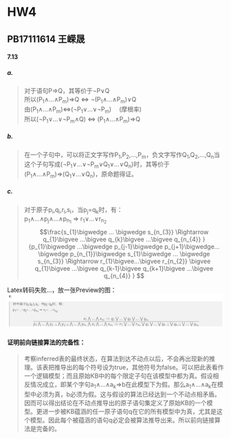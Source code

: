 # HW4
## PB17111614 王嵘晟
#### 7.13
##### a.
>对于语句P&rArr;Q，其等价于&not;P&or;Q  
>所以(P<sub>1</sub>&and;...&and;P<sub>m</sub>)&rArr;Q &hArr; &not;(P<sub>1</sub>&and;...&and;P<sub>m</sub>)&or;Q  
>由(P<sub>1</sub>&and;...&and;P<sub>m</sub>)&hArr;(&not;P<sub>1</sub>&or;...&or;&not;P<sub>m</sub>)   &emsp;(摩根率)  
>所以(&not;P<sub>1</sub>&or;...&or;&not;P<sub>m</sub>&and;Q) &hArr; (P<sub>1</sub>&and;...&and;P<sub>m</sub>)&rArr;Q  
##### b.
>在一个子句中，可以将正文字写作P<sub>1</sub>,P<sub>2</sub>,...,P<sub>m</sub>，负文字写作Q<sub>1</sub>,Q<sub>2</sub>,...,Q<sub>n</sub>当这个子句写成(&not;P<sub>1</sub>&or;...&or;&not;P<sub>m</sub>&or;Q<sub>1</sub>&or;...&or;Q<sub>n</sub>)时，其等价于(P<sub>1</sub>&and;...&and;P<sub>m</sub>)&rArr;(Q<sub>1</sub>&or;...&or;Q<sub>n</sub>)，原命题得证。
##### c.
>对于原子p<sub>i</sub>,q<sub>i</sub>,r<sub>i</sub>,s<sub>i</sub>，当p<sub>j</sub>=q<sub>k</sub>时，有：  
>p<sub>1</sub>&and;...&and;p<sub>j</sub>&and;...&and;p<sub>n<sub>1</sub></sub> &rArr; r<sub>1</sub>&or;...&or;r<sub>n<sub>2</sub></sub>  
>$$\frac{s_{1}\bigwedge ... \bigwedge s_{n_{3}} \Rightarrow q_{1}\bigvee ...\bigvee q_{k}\bigvee ...\bigvee q_{n_{4}} }{p_{1}\bigwedge ...\bigwedge p_{j-1}\bigwedge p_{j+1}\bigwedge... \bigwedge p_{n_{1}}\bigwedge s_{1}\bigwedge ... \bigwedge s_{n_{3}} \Rightarrow r_{1}\bigvee...\bigvee r_{n_{2}} \bigvee q_{1}\bigvee ...\bigvee q_{k-1}\bigvee q_{k+1}\bigvee ...\bigvee q_{n_{4}} } $$  

Latex转码失败…，放一张Preview的图：  
![](1.png)  
#### 证明前向链接算法的完备性：
>考察inferred表的最终状态，在算法到达不动点以后，不会再出现新的推理。该表把推导出的每个符号设为true，其他符号为false。可以把此表看作一个逻辑模型；而且原始KB中的每个限定子句在该模型中都为真。假设相反情况成立，即某个字句a<sub>1</sub>&and;...&and;a<sub>k</sub>&rArr;b在此模型下为假。那么a<sub>1</sub>&and;...&and;a<sub>k</sub>在模型中必须为真，b必须为假。这与假设的算法已经达到一个不动点相矛盾。因而可以得出结论在不动点推导出的原子语句集定义了原始KB的一个模型。更进一步被KB蕴涵的任一原子语句q在它的所有模型中为真，尤其是这个模型。因此每个被蕴涵的语句q必定会被算法推导出来。所以前向链接算法是完备的。
